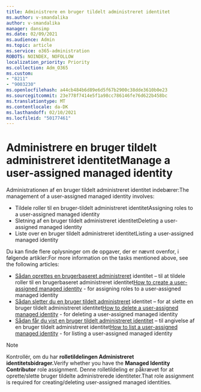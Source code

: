 ```yaml
---
title: Administrere en bruger tildelt administreret identitet
ms.author: v-smandalika
author: v-smandalika
manager: dansimp
ms.date: 02/09/2021
ms.audience: Admin
ms.topic: article
ms.service: o365-administration
ROBOTS: NOINDEX, NOFOLLOW
localization_priority: Priority
ms.collection: Adm_O365
ms.custom:
- "8211"
- "9003230"
ms.openlocfilehash: a44cb484b6d89e6d5f67b2900c38dde3610b0e23
ms.sourcegitcommit: 23e778f7414e5f1a98cc786146fe76d622b458bc
ms.translationtype: MT
ms.contentlocale: da-DK
ms.lasthandoff: 02/10/2021
ms.locfileid: "50177461"
---
```

# <a name="manage-a-user-assigned-managed-identity"></a><span data-ttu-id="a4a80-102">Administrere en bruger tildelt administreret identitet</span><span class="sxs-lookup"><span data-stu-id="a4a80-102">Manage a user-assigned managed identity</span></span>

<span data-ttu-id="a4a80-103">Administrationen af en bruger tildelt administreret identitet indebærer:</span><span class="sxs-lookup"><span data-stu-id="a4a80-103">The management of a user-assigned managed identity involves:</span></span>

- <span data-ttu-id="a4a80-104">Tildele roller til en bruger-tildelt administreret identitet</span><span class="sxs-lookup"><span data-stu-id="a4a80-104">Assigning roles to a user-assigned managed identity</span></span>
- <span data-ttu-id="a4a80-105">Sletning af en bruger tildelt administreret identitet</span><span class="sxs-lookup"><span data-stu-id="a4a80-105">Deleting a user-assigned managed identity</span></span>
- <span data-ttu-id="a4a80-106">Liste over en bruger tildelt administreret identitet</span><span class="sxs-lookup"><span data-stu-id="a4a80-106">Listing a user-assigned managed identity</span></span>

<span data-ttu-id="a4a80-107">Du kan finde flere oplysninger om de opgaver, der er nævnt ovenfor, i følgende artikler:</span><span class="sxs-lookup"><span data-stu-id="a4a80-107">For more information on the tasks mentioned above, see the following articles:</span></span>

- <span data-ttu-id="a4a80-108">[Sådan oprettes en brugerbaseret administreret](https://docs.microsoft.com/azure/active-directory/managed-identities-azure-resources/how-to-manage-ua-identity-portal) identitet – til at tildele roller til en brugerbaseret administreret identitet</span><span class="sxs-lookup"><span data-stu-id="a4a80-108">[How to create a user-assigned managed identity](https://docs.microsoft.com/azure/active-directory/managed-identities-azure-resources/how-to-manage-ua-identity-portal) - for assigning roles to a user-assigned managed identity</span></span>
- <span data-ttu-id="a4a80-109">[Sådan sletter du en bruger tildelt administreret](https://docs.microsoft.com/azure/active-directory/managed-identities-azure-resources/how-to-manage-ua-identity-portal) identitet – for at slette en bruger tildelt administreret identitet</span><span class="sxs-lookup"><span data-stu-id="a4a80-109">[How to delete a user-assigned managed identity](https://docs.microsoft.com/azure/active-directory/managed-identities-azure-resources/how-to-manage-ua-identity-portal) - for deleting a user-assigned managed identity</span></span>
- <span data-ttu-id="a4a80-110">[Sådan får du vist en bruger tildelt administreret identitet](https://docs.microsoft.com/azure/active-directory/managed-identities-azure-resources/how-to-manage-ua-identity-portal) – til angivelse af en bruger tildelt administreret identitet</span><span class="sxs-lookup"><span data-stu-id="a4a80-110">[How to list a user-assigned managed identity](https://docs.microsoft.com/azure/active-directory/managed-identities-azure-resources/how-to-manage-ua-identity-portal) - for listing a user-assigned managed identity</span></span>

> [!NOTE]
> <span data-ttu-id="a4a80-111">Kontrollér, om du har **rolletildelingen Administreret identitetsbidrager.**</span><span class="sxs-lookup"><span data-stu-id="a4a80-111">Verify whether you have the **Managed Identity Contributor** role assignment.</span></span> <span data-ttu-id="a4a80-112">Denne rolletildeling er påkrævet for at oprette/slette bruger tildelte administrerede identiteter.</span><span class="sxs-lookup"><span data-stu-id="a4a80-112">That role assignment is required for creating/deleting user-assigned managed identities.</span></span>
